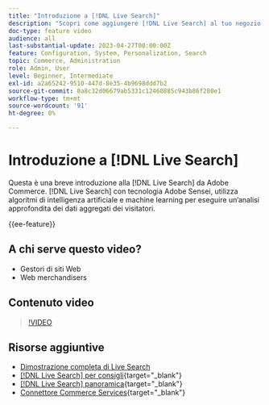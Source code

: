 ```yaml
---
title: "Introduzione a [!DNL Live Search]"
description: "Scopri come aggiungere [!DNL Live Search] al tuo negozio e produrre esperienze di acquisto altamente coinvolgenti, pertinenti e personalizzate."
doc-type: feature video
audience: all
last-substantial-update: 2023-04-27T00:00:00Z
feature: Configuration, System, Personalization, Search
topic: Commerce, Administration
role: Admin, User
level: Beginner, Intermediate
exl-id: a2a65242-9510-447d-8e35-4b9698ddd7b2
source-git-commit: 0a8c32d06679ab5331c12460885c943b86f280e1
workflow-type: tm+mt
source-wordcount: '91'
ht-degree: 0%

---
```


# Introduzione a [!DNL Live Search]

Questa è una breve introduzione alla [!DNL Live Search] da Adobe Commerce. [!DNL Live Search] con tecnologia Adobe Sensei, utilizza algoritmi di intelligenza artificiale e machine learning per eseguire un’analisi approfondita dei dati aggregati dei visitatori.

{{ee-feature}}

## A chi serve questo video?

- Gestori di siti Web
- Web merchandisers

## Contenuto video

>[!VIDEO](https://video.tv.adobe.com/v/3418797?learn=on)


## Risorse aggiuntive

- [Dimostrazione completa di Live Search](../capabilities/live-search-full-demonstration.md)
- [[!DNL Live Search] per consigli](https://experienceleague.adobe.com/docs/commerce-learn/tutorials/marketing/live-search-recommendations.html){target="_blank"}
- [[!DNL Live Search] panoramica](https://experienceleague.adobe.com/docs/commerce-merchant-services/live-search/overview.html){target="_blank"}
- [Connettore Commerce Services](https://experienceleague.adobe.com/docs/commerce-merchant-services/user-guides/integration-services/saas.html){target="_blank"}
